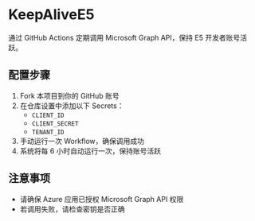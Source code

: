 # KeepAliveE5

通过 GitHub Actions 定期调用 Microsoft Graph API，保持 E5 开发者账号活跃。

## 配置步骤

1. Fork 本项目到你的 GitHub 账号
2. 在仓库设置中添加以下 Secrets：
   - `CLIENT_ID`
   - `CLIENT_SECRET`
   - `TENANT_ID`
3. 手动运行一次 Workflow，确保调用成功
4. 系统将每 6 小时自动运行一次，保持账号活跃

## 注意事项

- 请确保 Azure 应用已授权 Microsoft Graph API 权限
- 若调用失败，请检查密钥是否正确
